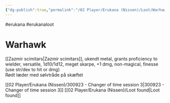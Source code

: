 ```yaml
---
{"dg-publish":true,"permalink":"/02 Player/Erukana (Nissen)/Loot/Warhawk/"}
---
```


#erukana #erukanaloot 

# Warhawk 

[[Zazmir scimitars\|Zazmir scimitars]], ukendt metal, grants proficiency to wielder, versatile, 1d10/1d12, meget skarpe, +1 dmg, non-magical, finesse (use str/dex to hit or dmg)  
Rødt læder med sølvtråde på skæftet


[[02 Player/Erukana (Nissen)/300923 - Changer of time session 3\|300923 - Changer of time session 3]]
[[02 Player/Erukana (Nissen)/Loot found\|Loot found]] 